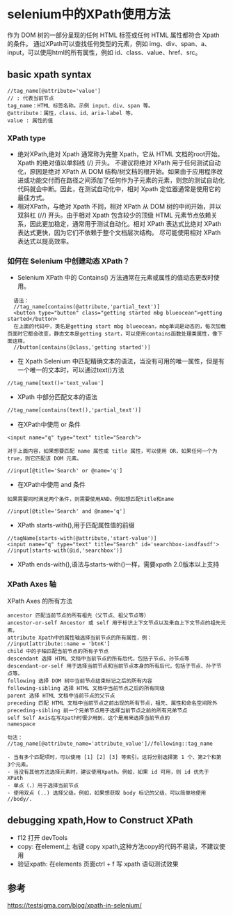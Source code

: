 selenium中的XPath使用方法
===
作为 DOM 树的一部分呈现的任何 HTML 标签或任何 HTML 属性都符合 Xpath 的条件。
通过XPath可以查找任何类型的元素，例如 img、div、span、a、input，可以使用html的所有属性，例如 id、class、value、href、src。


## basic xpath syntax
    //tag_name[@attribute='value']
    // : 代表当前节点
    tag_name：HTML 标签名称。示例 input、div、span 等。
    @attribute：属性，class、id、aria-label 等。
    value : 属性的值

### XPath type
- 绝对XPath,绝对 Xpath 通常称为完整 Xpath，它从 HTML 文档的root开始。Xpath 的绝对值以单斜线 (/) 开头。 不建议将绝对 XPath 用于任何测试自动化，原因是绝对 XPath 从 DOM 结构/树文档的根开始。如果由于应用程序改进或功能交付而在路径之间添加了任何作为子元素的元素，则您的测试自动化代码就会中断。因此，在测试自动化中，相对 Xpath 定位器通常是使用它的最佳方式。
- 相对XPath，与绝对 Xpath 不同，相对 XPath 从 DOM 树的中间开始，并以双斜杠 (//) 开头。由于相对 Xpath 包含较少的顶级 HTML 元素节点依赖关系，因此更加稳定，通常用于测试自动化。相对 XPath 表达式比绝对 XPath 表达式更快，因为它们不依赖于整个文档层次结构。 尽可能使用相对 XPath 表达式以提高效率。

### 如何在 Selenium 中创建动态 XPath？
- Selenium XPath 中的 Contains() 方法通常在元素或属性的值动态更改时使用。

```
  语法：
  //tag_name[contains(@attribute,'partial_text')]
  <button type="button" class="getting started mbg blueocean">getting started</button>
  在上面的代码中，类名是getting start mbg blueocean，mbg单词是动态的，每次加载页面时它都会改变，静态文本是getting start，可以使用contains函数处理类属性，像下面这样。
  //button[contains(@class,'getting started')]
```
- 在 Xpath Selenium 中匹配精确文本的语法，当没有可用的唯一属性，但是有一个唯一的文本时，可以通过text()方法
```
//tag_name[text()='text_value']
```
- XPath 中部分匹配文本的语法
```html
//tag_name[contains(text(),'partial_text')]
```
- 在XPath中使用 or 条件
```
<input name="q" type="text" title="Search">

对于上面内容，如果想要匹配 name 属性或 title 属性，可以使用 OR，如果任何一个为 true，则它匹配该 DOM 元素。

//input[@title='Search' or @name='q']
```
- 在XPath中使用 and 条件
```
如果需要同时满足两个条件，则需要使用AND。例如想匹配title和name

//input[@title='Search' and @name='q']
```
- XPath starts-with(),用于匹配属性值的前缀
```
//tagName[starts-with(@attribute,'start-value')]
<input name="q" type="text" title="Search" id='searchbox-iasdfasdf'>
//input[starts-with(@id,'searchbox')]
```
- XPath ends-with(),语法与starts-with()一样，需要xpath 2.0版本以上支持

### XPath Axes 轴
XPath Axes 的所有方法

```
ancestor 匹配当前节点的所有祖先（父节点、祖父节点等）
ancestor-or-self Ancestor 或 self 用于标识上下文节点以及来自上下文节点的祖先元素。
attribute Xpath中的属性轴选择当前节点的所有属性，例： //input[attribute::name = 'btnK']
child 中的子轴匹配当前节点的所有子节点
descendant 选择 HTML 文档中当前节点的所有后代，包括子节点、孙节点等
descendant-or-self 用于选择当前节点和当前节点本身的所有后代，包括子节点、孙子节点等。
following 选择 DOM 树中当前节点结束标记之后的所有内容
following-sibling 选择 HTML 文档中当前节点之后的所有同级
parent 选择 HTML 文档中当前节点的父节点
preceding 匹配 HTML 文档中当前节点之前出现的所有节点，祖先、属性和命名空间除外
preceding-sibling 前一个兄弟节点用于选择当前节点之前的所有兄弟节点
self Self Axis在写Xpath时很少用到，这个是用来选择当前节点的
namespace

句法：
//tag_name[@attribute_name='attribute_value']//following::tag_name

- 当有多个匹配项时，可以使用 [1] [2] [3] 等索引。这将分别选择第 1 个、第2个和第 3个元素。
- 当没有其他方法选择元素时，建议使用Xpath。例如，如果 id 可用，则 id 优先于 XPath
- 单点（.）用于选择当前节点
- 使用双点 (..) 选择父级。例如，如果想获取 body 标记的父级，可以简单地使用 //body/.
```
## debugging xpath,How to Construct XPath
- f12 打开 devTools
- copy: 在element上 右键 copy xpath,这种方法copy的代码不易读，不建议使用
- 验证xpath: 在elements 页面ctrl + f 写 xpath 语句测试效果

## 参考
https://testsigma.com/blog/xpath-in-selenium/